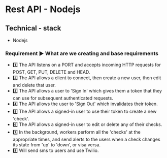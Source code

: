# Rest API - Nodejs

## Technical - stack

- Nodejs

### Requirement ▶️ What are we creating and base requirements

- 1️⃣ The API listens on a PORT and accepts incoming HTTP requests for POST, GET, PUT, DELETE and HEAD.
- 2️⃣ The API allows a client to connect, then create a new user, then edit and delete that user.
- 3️⃣ The API allows a user to 'Sign In' which gives them a token that they can use for subsequent authenticated requests.
- 4️⃣ The API allows the user to 'Sign Out' which invalidates their token.
- 5️⃣ The API allows a signed-in user to use their token to create a new 'check'.
- 6️⃣ The API allows a signed-in user to edit or delete any of their checks.
- 7️⃣ In the background, workers perform all the 'checks' at the appropriate times, and send alerts to the users when a check changes its state from 'up' to 'down', or visa versa.
- 8️⃣ Will send sms to users and use Twilio.
